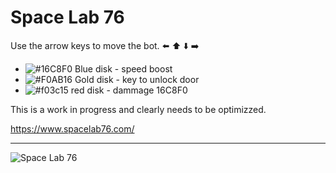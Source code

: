 # Space Lab 76

Use the arrow keys to move the bot.  ⬅️ ⬆️ ⬇️ ➡️


- ![#16C8F0](https://via.placeholder.com/15/16C8F0/000000?text=+) Blue disk - speed boost
- ![#F0AB16 ](https://via.placeholder.com/15/F0AB16/000000?text=+) Gold disk - key to unlock door
- ![#f03c15](https://via.placeholder.com/15/f03c15/000000?text=+) red disk - dammage 16C8F0


This is a work in progress and clearly needs to be optimizzed.

https://www.spacelab76.com/

------

![Space Lab 76][logo]

[logo]: https://1.bp.blogspot.com/-leEoKXXJXCc/YGYGRPgU1lI/AAAAAAABaFo/itn6q0CKTJUHIczKSMajQp4UKNF7W35oACLcBGAsYHQ/s0/space-lab76-game-blank.pngg "Logo Title Text 2"
